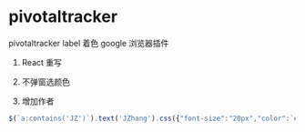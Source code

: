 # pivotaltracker

pivotaltracker label 着色 google 浏览器插件


1. React 重写

2. 不弹窗选颜色

3. 增加作者

```javascript
$(`a:contains('JZ')`).text('JZhang').css({"font-size":"20px","color":`#cc0ce8`});
```
